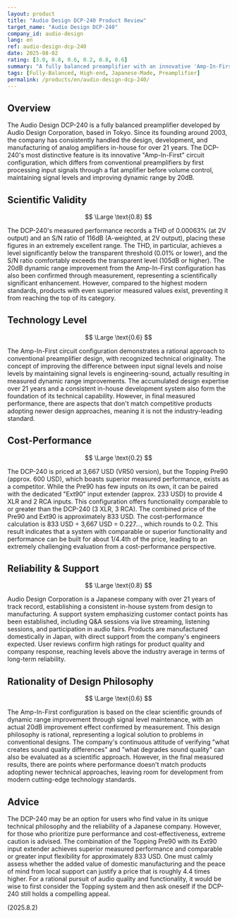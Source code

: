 ```yaml
---
layout: product
title: "Audio Design DCP-240 Product Review"
target_name: "Audio Design DCP-240"
company_id: audio-design
lang: en
ref: audio-design-dcp-240
date: 2025-08-02
rating: [3.0, 0.8, 0.6, 0.2, 0.8, 0.6]
summary: "A fully balanced preamplifier with an innovative 'Amp-In-First' circuit. While it boasts excellent measurements, it faces an extreme challenge in cost-performance, as alternatives with comparable or superior functionality and performance are available for a fraction of the price."
tags: [Fully-Balanced, High-end, Japanese-Made, Preamplifier]
permalink: /products/en/audio-design-dcp-240/
---
```

## Overview

The Audio Design DCP-240 is a fully balanced preamplifier developed by Audio Design Corporation, based in Tokyo. Since its founding around 2003, the company has consistently handled the design, development, and manufacturing of analog amplifiers in-house for over 21 years. The DCP-240's most distinctive feature is its innovative "Amp-In-First" circuit configuration, which differs from conventional preamplifiers by first processing input signals through a flat amplifier before volume control, maintaining signal levels and improving dynamic range by 20dB.

## Scientific Validity

$$ \Large \text{0.8} $$

The DCP-240's measured performance records a THD of 0.00063% (at 2V output) and an S/N ratio of 116dB (A-weighted, at 2V output), placing these figures in an extremely excellent range. The THD, in particular, achieves a level significantly below the transparent threshold (0.01% or lower), and the S/N ratio comfortably exceeds the transparent level (105dB or higher). The 20dB dynamic range improvement from the Amp-In-First configuration has also been confirmed through measurement, representing a scientifically significant enhancement. However, compared to the highest modern standards, products with even superior measured values exist, preventing it from reaching the top of its category.

## Technology Level

$$ \Large \text{0.6} $$

The Amp-In-First circuit configuration demonstrates a rational approach to conventional preamplifier design, with recognized technical originality. The concept of improving the difference between input signal levels and noise levels by maintaining signal levels is engineering-sound, actually resulting in measured dynamic range improvements. The accumulated design expertise over 21 years and a consistent in-house development system also form the foundation of its technical capability. However, in final measured performance, there are aspects that don't match competitive products adopting newer design approaches, meaning it is not the industry-leading standard.

## Cost-Performance

$$ \Large \text{0.2} $$

The DCP-240 is priced at 3,667 USD (VR50 version), but the Topping Pre90 (approx. 600 USD), which boasts superior measured performance, exists as a competitor. While the Pre90 has few inputs on its own, it can be paired with the dedicated "Ext90" input extender (approx. 233 USD) to provide 4 XLR and 2 RCA inputs. This configuration offers functionality comparable to or greater than the DCP-240 (3 XLR, 3 RCA). The combined price of the Pre90 and Ext90 is approximately 833 USD. The cost-performance calculation is 833 USD ÷ 3,667 USD = 0.227..., which rounds to 0.2. This result indicates that a system with comparable or superior functionality and performance can be built for about 1/4.4th of the price, leading to an extremely challenging evaluation from a cost-performance perspective.

## Reliability & Support

$$ \Large \text{0.8} $$

Audio Design Corporation is a Japanese company with over 21 years of track record, establishing a consistent in-house system from design to manufacturing. A support system emphasizing customer contact points has been established, including Q&A sessions via live streaming, listening sessions, and participation in audio fairs. Products are manufactured domestically in Japan, with direct support from the company's engineers expected. User reviews confirm high ratings for product quality and company response, reaching levels above the industry average in terms of long-term reliability.

## Rationality of Design Philosophy

$$ \Large \text{0.6} $$

The Amp-In-First configuration is based on the clear scientific grounds of dynamic range improvement through signal level maintenance, with an actual 20dB improvement effect confirmed by measurement. This design philosophy is rational, representing a logical solution to problems in conventional designs. The company's continuous attitude of verifying "what creates sound quality differences" and "what degrades sound quality" can also be evaluated as a scientific approach. However, in the final measured results, there are points where performance doesn't match products adopting newer technical approaches, leaving room for development from modern cutting-edge technology standards.

## Advice

The DCP-240 may be an option for users who find value in its unique technical philosophy and the reliability of a Japanese company. However, for those who prioritize pure performance and cost-effectiveness, extreme caution is advised. The combination of the Topping Pre90 with its Ext90 input extender achieves superior measured performance and comparable or greater input flexibility for approximately 833 USD. One must calmly assess whether the added value of domestic manufacturing and the peace of mind from local support can justify a price that is roughly 4.4 times higher. For a rational pursuit of audio quality and functionality, it would be wise to first consider the Topping system and then ask oneself if the DCP-240 still holds a compelling appeal.

(2025.8.2)
